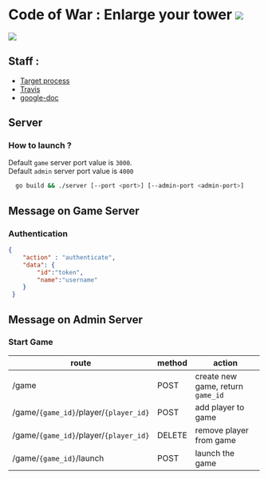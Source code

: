 # Code of War : Enlarge your tower ![](https://travis-ci.org/ttfx-bordeaux/code-of-war-5.svg?branch=master)
![](http://www.codeofwar.net/sites/all/themes/cow/images/xlogo.png.pagespeed.ic.n8tK1fUftd.png)

## Staff :
- [Target process](https://kriyss.tpondemand.com)
- [Travis](https://travis-ci.org/ttfx-bordeaux/code-of-war-5)
- [google-doc](https://docs.google.com/document/d/1mAcHqqwybe-Z9JYzGX4Fi2q3ZZmjIFUjllQGPF7tQ-w/edit?usp=sharing)

## Server

### How to launch ?

Default `game` server port value is `3000`.  
Default `admin` server port value is `4000`
```sh
  go build && ./server [--port <port>] [--admin-port <admin-port>]
```



## Message on Game Server 

### Authentication

```json 
{
    "action" : "authenticate",
    "data": {
        "id":"token",
        "name":"username"
    }
 }
```

## Message on Admin Server

### Start Game

route                                   |method  |   action
----------------------------------------|--------|-----------------------------------
/game                                   | POST   |  create new game, return `game_id`
/game/`{game_id}`/player/`{player_id}`  | POST   |  add player to game
/game/`{game_id}`/player/`{player_id}`  | DELETE |  remove player from game
/game/`{game_id}`/launch                | POST   |  launch the game

